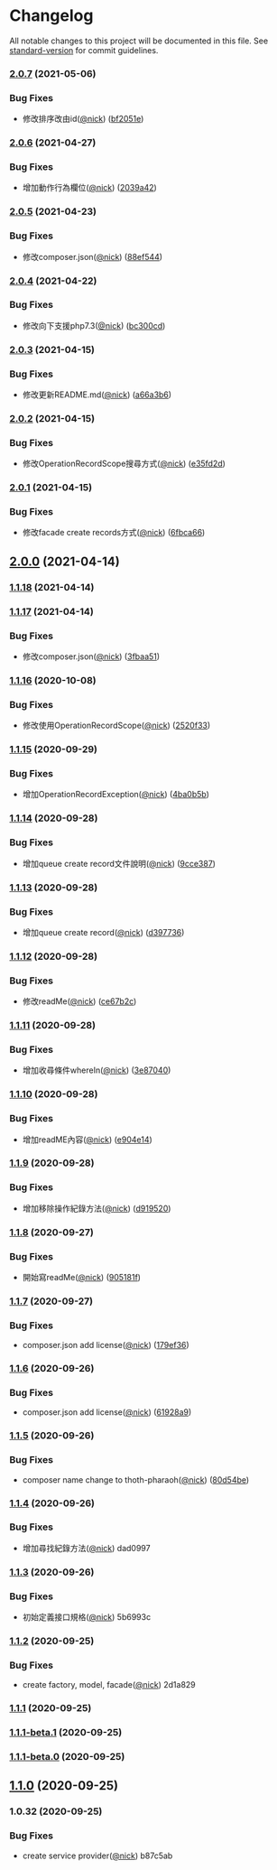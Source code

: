 # Changelog

All notable changes to this project will be documented in this file. See [standard-version](https://github.com/conventional-changelog/standard-version) for commit guidelines.

### [2.0.7](https://github.com/castion2293/operation-record/compare/v2.0.6...v2.0.7) (2021-05-06)


### Bug Fixes

* 修改排序改由id([@nick](https://github.com/nick)) ([bf2051e](https://github.com/castion2293/operation-record/commit/bf2051e1a29c4890bf5f39e394fa73f1d2d9c25b))

### [2.0.6](https://github.com/castion2293/operation-record/compare/v2.0.5...v2.0.6) (2021-04-27)


### Bug Fixes

* 增加動作行為欄位([@nick](https://github.com/nick)) ([2039a42](https://github.com/castion2293/operation-record/commit/2039a421e8e0f9adfed4eef5403b97f05e74a46e))

### [2.0.5](https://github.com/castion2293/operation-record/compare/v2.0.4...v2.0.5) (2021-04-23)


### Bug Fixes

* 修改composer.json([@nick](https://github.com/nick)) ([88ef544](https://github.com/castion2293/operation-record/commit/88ef544f17e63466f02cdd4d26b9e7921274fb12))

### [2.0.4](https://github.com/castion2293/operation-record/compare/v2.0.3...v2.0.4) (2021-04-22)


### Bug Fixes

* 修改向下支援php7.3([@nick](https://github.com/nick)) ([bc300cd](https://github.com/castion2293/operation-record/commit/bc300cd43d3a021b80249428e36d3263c50ea4d6))

### [2.0.3](https://github.com/castion2293/operation-record/compare/v2.0.2...v2.0.3) (2021-04-15)


### Bug Fixes

* 修改更新README.md([@nick](https://github.com/nick)) ([a66a3b6](https://github.com/castion2293/operation-record/commit/a66a3b6bbbfcde868139940b27341692b7dc5d7d))

### [2.0.2](https://github.com/castion2293/operation-record/compare/v2.0.1...v2.0.2) (2021-04-15)


### Bug Fixes

* 修改OperationRecordScope搜尋方式([@nick](https://github.com/nick)) ([e35fd2d](https://github.com/castion2293/operation-record/commit/e35fd2d302b4e65b561c7789e933e45529bcd77e))

### [2.0.1](https://github.com/castion2293/operation-record/compare/v2.0.0...v2.0.1) (2021-04-15)


### Bug Fixes

* 修改facade create records方式([@nick](https://github.com/nick)) ([6fbca66](https://github.com/castion2293/operation-record/commit/6fbca6673a6a7a962649d760e7cf457dfc0490a1))

## [2.0.0](https://github.com/castion2293/operation-record/compare/v1.1.18...v2.0.0) (2021-04-14)

### [1.1.18](https://github.com/castion2293/operation-record/compare/v1.1.17...v1.1.18) (2021-04-14)

### [1.1.17](https://github.com/castion2293/operation-record/compare/v1.1.16...v1.1.17) (2021-04-14)


### Bug Fixes

* 修改composer.json([@nick](https://github.com/nick)) ([3fbaa51](https://github.com/castion2293/operation-record/commit/3fbaa51020f22f780561a9d9330696b34099dc4c))

### [1.1.16](https://github.com/castion2293/operation-record/compare/v1.1.15...v1.1.16) (2020-10-08)


### Bug Fixes

* 修改使用OperationRecordScope([@nick](https://github.com/nick)) ([2520f33](https://github.com/castion2293/operation-record/commit/2520f332b924123e88898ef29f475cbfaebb6d28))

### [1.1.15](https://github.com/castion2293/operation-record/compare/v1.1.14...v1.1.15) (2020-09-29)


### Bug Fixes

* 增加OperationRecordException([@nick](https://github.com/nick)) ([4ba0b5b](https://github.com/castion2293/operation-record/commit/4ba0b5bfab6b7d24668ce89c4f9a8321b9da88af))

### [1.1.14](https://github.com/castion2293/operation-record/compare/v1.1.13...v1.1.14) (2020-09-28)


### Bug Fixes

* 增加queue create record文件說明([@nick](https://github.com/nick)) ([9cce387](https://github.com/castion2293/operation-record/commit/9cce38715eb6aeba8af41aed5c132502b55e4d65))

### [1.1.13](https://github.com/castion2293/operation-record/compare/v1.1.12...v1.1.13) (2020-09-28)


### Bug Fixes

* 增加queue create record([@nick](https://github.com/nick)) ([d397736](https://github.com/castion2293/operation-record/commit/d39773609d9f319365ca0919b91635e7f5fc21b6))

### [1.1.12](https://github.com/castion2293/operation-record/compare/v1.1.11...v1.1.12) (2020-09-28)


### Bug Fixes

* 修改readMe([@nick](https://github.com/nick)) ([ce67b2c](https://github.com/castion2293/operation-record/commit/ce67b2c6e525c10e2020f1360acf7d0a24351810))

### [1.1.11](https://github.com/castion2293/operation-record/compare/v1.1.10...v1.1.11) (2020-09-28)


### Bug Fixes

* 增加收尋條件whereIn([@nick](https://github.com/nick)) ([3e87040](https://github.com/castion2293/operation-record/commit/3e87040c761acd48306570a7dda82b71dcfde4c4))

### [1.1.10](https://github.com/castion2293/operation-record/compare/v1.1.9...v1.1.10) (2020-09-28)


### Bug Fixes

* 增加readME內容([@nick](https://github.com/nick)) ([e904e14](https://github.com/castion2293/operation-record/commit/e904e1442ed355bc9e4d4eaceba9ae3deaef364a))

### [1.1.9](https://github.com/castion2293/operation-record/compare/v1.1.8...v1.1.9) (2020-09-28)


### Bug Fixes

* 增加移除操作紀錄方法([@nick](https://github.com/nick)) ([d919520](https://github.com/castion2293/operation-record/commit/d919520845cd88697e7f2b94c591ef0b77332abc))

### [1.1.8](https://github.com/castion2293/operation-record/compare/v1.1.7...v1.1.8) (2020-09-27)


### Bug Fixes

* 開始寫readMe([@nick](https://github.com/nick)) ([905181f](https://github.com/castion2293/operation-record/commit/905181fb2fa0b0ce31f2a2f01f9d08524f545c25))

### [1.1.7](https://github.com/castion2293/operation-record/compare/v1.1.6...v1.1.7) (2020-09-27)


### Bug Fixes

* composer.json add license([@nick](https://github.com/nick)) ([179ef36](https://github.com/castion2293/operation-record/commit/179ef3657e77a8f34217bf9dc653d8f9dc357f7f))

### [1.1.6](https://github.com/castion2293/operation-record/compare/v1.1.5...v1.1.6) (2020-09-26)


### Bug Fixes

* composer.json add license([@nick](https://github.com/nick)) ([61928a9](https://github.com/castion2293/operation-record/commit/61928a9ba7a7bf6f767c2713aa308440e6d8a8cd))

### [1.1.5](https://github.com/castion2293/operation-record/compare/v1.1.4...v1.1.5) (2020-09-26)


### Bug Fixes

* composer name change to thoth-pharaoh([@nick](https://github.com/nick)) ([80d54be](https://github.com/castion2293/operation-record/commit/80d54bece4fe7a87153cd7771416530d99d9669f))

### [1.1.4](///compare/v1.1.3...v1.1.4) (2020-09-26)


### Bug Fixes

* 增加尋找紀錄方法([@nick](undefined/nick)) dad0997

### [1.1.3](///compare/v1.1.2...v1.1.3) (2020-09-26)


### Bug Fixes

* 初始定義接口規格([@nick](undefined/nick)) 5b6993c

### [1.1.2](///compare/v1.1.1...v1.1.2) (2020-09-25)


### Bug Fixes

* create factory, model, facade([@nick](undefined/nick)) 2d1a829

### [1.1.1](///compare/v1.1.1-beta.1...v1.1.1) (2020-09-25)

### [1.1.1-beta.1](///compare/v1.1.1-beta.0...v1.1.1-beta.1) (2020-09-25)

### [1.1.1-beta.0](///compare/v1.1.0...v1.1.1-beta.0) (2020-09-25)

## [1.1.0](///compare/v1.0.32...v1.1.0) (2020-09-25)

### 1.0.32 (2020-09-25)


### Bug Fixes

* create service provider([@nick](undefined/nick)) b87c5ab
